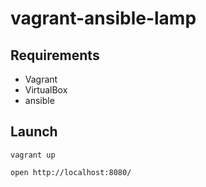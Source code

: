 vagrant-ansible-lamp
===

## Requirements
- Vagrant
- VirtualBox
- ansible

## Launch
```
vagrant up
```

```
open http://localhost:8080/
```
